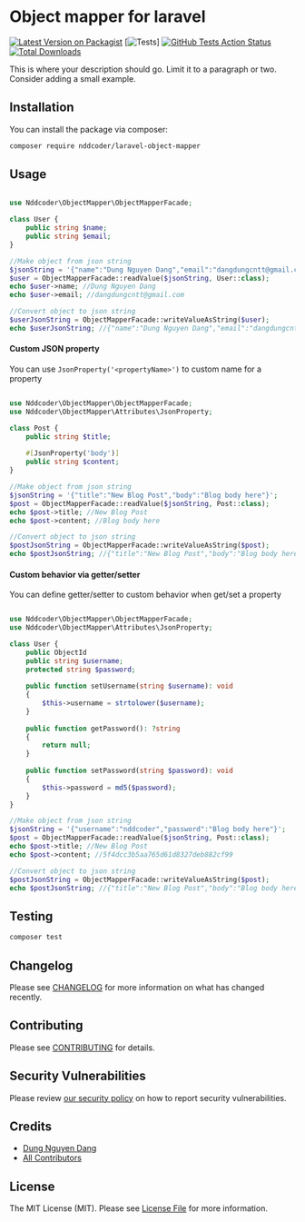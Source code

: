 # Object mapper for laravel

[![Latest Version on Packagist](https://img.shields.io/packagist/v/nddcoder/laravel-object-mapper.svg?style=flat-square)](https://packagist.org/packages/nddcoder/laravel-object-mapper)
[![Tests](https://github.com/dangdungcntt/laravel-object-mapper/workflows/run-tests/badge.svg)]
[![GitHub Tests Action Status](https://img.shields.io/github/workflow/status/dangdungcntt/laravel-object-mapper/run-tests?label=tests)](https://github.com/nddcoder/laravel-object-mapper/actions?query=workflow%3Arun-tests+branch%3Amaster)
[![Total Downloads](https://img.shields.io/packagist/dt/nddcoder/laravel-object-mapper.svg?style=flat-square)](https://packagist.org/packages/nddcoder/laravel-object-mapper)


This is where your description should go. Limit it to a paragraph or two. Consider adding a small example.

## Installation

You can install the package via composer:

```bash
composer require nddcoder/laravel-object-mapper
```

## Usage

``` php

use Nddcoder\ObjectMapper\ObjectMapperFacade;

class User {
    public string $name;
    public string $email;
}

//Make object from json string
$jsonString = '{"name":"Dung Nguyen Dang","email":"dangdungcntt@gmail.com"}';
$user = ObjectMapperFacade::readValue($jsonString, User::class);
echo $user->name; //Dung Nguyen Dang
echo $user->email; //dangdungcntt@gmail.com

//Convert object to json string
$userJsonString = ObjectMapperFacade::writeValueAsString($user);
echo $userJsonString; //{"name":"Dung Nguyen Dang","email":"dangdungcntt@gmail.com"}
```

#### Custom JSON property

You can use `JsonProperty('<propertyName>')` to custom name for a property
``` php

use Nddcoder\ObjectMapper\ObjectMapperFacade;
use Nddcoder\ObjectMapper\Attributes\JsonProperty;

class Post {
    public string $title;
    
    #[JsonProperty('body')]
    public string $content;
}

//Make object from json string
$jsonString = '{"title":"New Blog Post","body":"Blog body here"}';
$post = ObjectMapperFacade::readValue($jsonString, Post::class);
echo $post->title; //New Blog Post
echo $post->content; //Blog body here

//Convert object to json string
$postJsonString = ObjectMapperFacade::writeValueAsString($post);
echo $postJsonString; //{"title":"New Blog Post","body":"Blog body here"}
```

#### Custom behavior via getter/setter

You can define getter/setter to custom behavior when get/set a property
``` php

use Nddcoder\ObjectMapper\ObjectMapperFacade;
use Nddcoder\ObjectMapper\Attributes\JsonProperty;

class User {
    public ObjectId
    public string $username;
    protected string $password;
    
    public function setUsername(string $username): void
    {
        $this->username = strtolower($username);
    }
    
    public function getPassword(): ?string
    {
        return null;
    }
    
    public function setPassword(string $password): void
    {
        $this->password = md5($password);
    }
}

//Make object from json string
$jsonString = '{"username":"nddcoder","password":"Blog body here"}';
$post = ObjectMapperFacade::readValue($jsonString, Post::class);
echo $post->title; //New Blog Post
echo $post->content; //5f4dcc3b5aa765d61d8327deb882cf99

//Convert object to json string
$postJsonString = ObjectMapperFacade::writeValueAsString($post);
echo $postJsonString; //{"title":"New Blog Post","body":"Blog body here"}
```

## Testing

``` bash
composer test
```

## Changelog

Please see [CHANGELOG](CHANGELOG.md) for more information on what has changed recently.

## Contributing

Please see [CONTRIBUTING](.github/CONTRIBUTING.md) for details.

## Security Vulnerabilities

Please review [our security policy](../../security/policy) on how to report security vulnerabilities.

## Credits

- [Dung Nguyen Dang](https://github.com/dangdungcntt)
- [All Contributors](../../contributors)

## License

The MIT License (MIT). Please see [License File](LICENSE.md) for more information.
